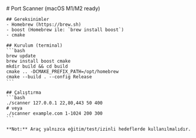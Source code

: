 \
    # Port Scanner (macOS M1/M2 ready)

    ## Gereksinimler
    - Homebrew (https://brew.sh)
    - boost (Homebrew ile: `brew install boost`)
    - cmake

    ## Kurulum (terminal)
    ```bash
    brew update
    brew install boost cmake
    mkdir build && cd build
    cmake .. -DCMAKE_PREFIX_PATH=/opt/homebrew
    cmake --build . --config Release
    ```

    ## Çalıştırma
    ```bash
    ./scanner 127.0.0.1 22,80,443 50 400
    # veya
    ./scanner example.com 1-1024 200 300
    ```

    **Not:** Araç yalnızca eğitim/test/izinli hedeflerde kullanılmalıdır.
